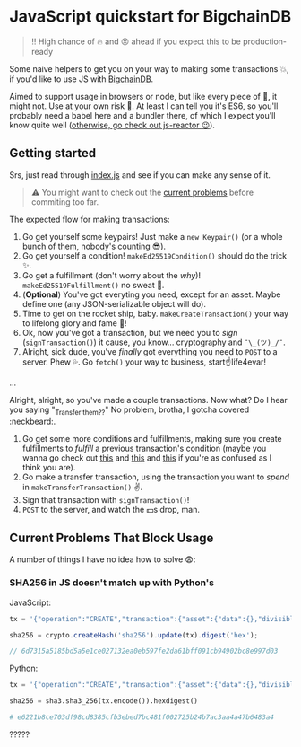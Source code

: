 # JavaScript quickstart for BigchainDB

> :bangbang: High chance of :fire: and :rage: ahead if you expect this to be production-ready

Some naive helpers to get you on your way to making some transactions :boom:, if you'd like to use
JS with [BigchainDB](https://github.com/bigchaindb/bigchaindb).

Aimed to support usage in browsers or node, but like every piece of :poop:, it might not. Use at
your own risk :rocket:. At least I can tell you it's ES6, so you'll probably need a babel here and a
bundler there, of which I expect you'll know quite well ([otherwise, go check out js-reactor :wink:](https://github.com/bigchaindb/js-reactor)).

## Getting started

Srs, just read through [index.js](./index.js) and see if you can make any sense of it.

> :warning: You might want to check out the [current problems](#current-problems-that-block-usage)
  before commiting too far.

The expected flow for making transactions:

1. Go get yourself some keypairs! Just make a `new Keypair()` (or a whole bunch of them, nobody's
   counting :sunglasses:).
1. Go get yourself a condition! `makeEd25519Condition()` should do the trick :sparkles:.
1. Go get a fulfillment (don't worry about the *why*)! `makeEd25519Fulfillment()` no sweat :muscle:.
1. (**Optional**) You've got everyting you need, except for an asset. Maybe define one (any
   JSON-serializable object will do).
1. Time to get on the rocket ship, baby. `makeCreateTransaction()` your way to lifelong glory and
   fame :clap:!
1. Ok, now you've got a transaction, but we need you to *sign* (`signTransaction()`) it cause, you
   know... cryptography and `¯\_(ツ)_/¯`.
1. Alright, sick dude, you've *finally* got everything you need to `POST` to a server. Phew
   :sweat_drops:. Go `fetch()` your way to business, start:point_up:life4evar!

...

Alright, alright, so you've made a couple transactions. Now what? Do I hear you saying
"<sub>Transfer them??</sub>" No problem, brotha, I gotcha covered :neckbeard:.

1. Go get some more conditions and fulfillments, making sure you create fulfillments to *fulfill* a
   previous transaction's condition (maybe you wanna go check out [this](https://docs.bigchaindb.com/projects/server/en/latest/data-models/crypto-conditions.html)
   and [this](https://docs.bigchaindb.com/projects/py-driver/en/latest/usage.html#asset-transfer)
   and [this](https://tools.ietf.org/html/draft-thomas-crypto-conditions-01) if you're as confused
   as I think you are).
1. Go make a transfer transaction, using the transaction you want to *spend* in
   `makeTransferTransaction()` :v:.
1. Sign that transaction with `signTransaction()`!
1. `POST` to the server, and watch the :dollar:s drop, man.

## Current Problems That Block Usage

A number of things I have no idea how to solve :fearful::

### SHA256 in JS doesn't match up with Python's

JavaScript:

```js
tx = '{"operation":"CREATE","transaction":{"asset":{"data":{},"divisible":false,"id":"abe4cedb-bc8f-4115-a5e8-e3d225115770","refillable":false,"updatable":false},"conditions":[{"amount":1,"cid":0,"condition":{"cid":0,"details":{"bitmask":32,"public_key":"CGofQAC6xdhATnwbQU1Nj3QALTve2nErHT2RCxjqa6Yk","signature":null,"type":"fulfillment","type_id":4},"owners_after":["CGofQAC6xdhATnwbQU1Nj3QALTve2nErHT2RCxjqa6Yk"],"uri":"cc:4:20:p30HfwAxgDwv2iIGrQWU7y48OqxZgzq8dHH0kru9_I0:96"}}],"fulfillments":[{"fid":0,"fulfillment":null,"input":null,"owners_before":["CGofQAC6xdhATnwbQU1Nj3QALTve2nErHT2RCxjqa6Yk"]}],"metadata":null,"operation":null},"version":1}', 'utf8';

sha256 = crypto.createHash('sha256').update(tx).digest('hex');

// 6d7315a5185bd5a5e1ce027132ea0eb597fe2da61bff091cb94902bc8e997d03
```

Python:

```py
tx = '{"operation":"CREATE","transaction":{"asset":{"data":{},"divisible":false,"id":"abe4cedb-bc8f-4115-a5e8-e3d225115770","refillable":false,"updatable":false},"conditions":[{"amount":1,"cid":0,"condition":{"cid":0,"details":{"bitmask":32,"public_key":"CGofQAC6xdhATnwbQU1Nj3QALTve2nErHT2RCxjqa6Yk","signature":null,"type":"fulfillment","type_id":4},"owners_after":["CGofQAC6xdhATnwbQU1Nj3QALTve2nErHT2RCxjqa6Yk"],"uri":"cc:4:20:p30HfwAxgDwv2iIGrQWU7y48OqxZgzq8dHH0kru9_I0:96"}}],"fulfillments":[{"fid":0,"fulfillment":null,"input":null,"owners_before":["CGofQAC6xdhATnwbQU1Nj3QALTve2nErHT2RCxjqa6Yk"]}],"metadata":null,"operation":null},"version":1}', 'utf8';

sha256 = sha3.sha3_256(tx.encode()).hexdigest()

# e6221b8ce703df98cd8385cfb3ebed7bc481f002725b24b7ac3aa4a47b6483a4
```

?????
